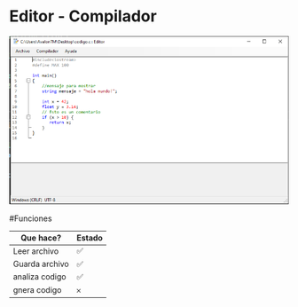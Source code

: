 # Editor - Compilador

![](/images/editor_principal.png)


#Funciones

| Que hace?  | Estado |
| ------------- | ------------- |
| Leer archivo | ✅  |
| Guarda archivo  | ✅  |
| analiza codigo  | ✅  |
| gnera codigo  | 𐄂  |
